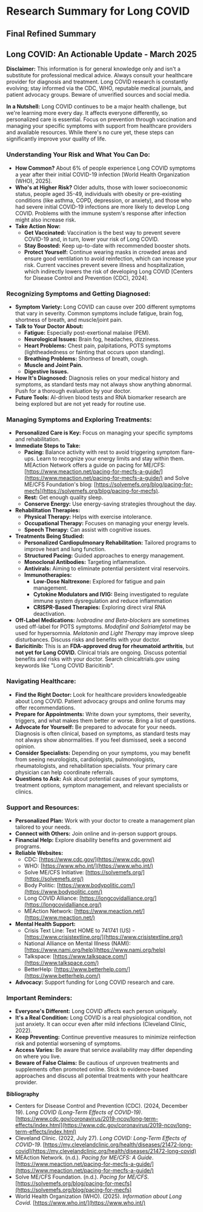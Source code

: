 # Research Summary for Long COVID

## Final Refined Summary

## Long COVID: An Actionable Update - March 2025

**Disclaimer:** This information is for general knowledge only and isn't a substitute for professional medical advice. Always consult your healthcare provider for diagnosis and treatment. Long COVID research is constantly evolving; stay informed via the CDC, WHO, reputable medical journals, and patient advocacy groups. Beware of unverified sources and social media.

**In a Nutshell:** Long COVID continues to be a major health challenge, but we're learning more every day. It affects everyone differently, so personalized care is essential. Focus on prevention through vaccination and managing your specific symptoms with support from healthcare providers and available resources. While there's no cure yet, these steps can significantly improve your quality of life.

### Understanding Your Risk and What You Can Do:

*   **How Common?** About 6% of people experience Long COVID symptoms a year after their initial COVID-19 infection [World Health Organization (WHO), 2025].
*   **Who's at Higher Risk?** Older adults, those with lower socioeconomic status, people aged 35-49, individuals with obesity or pre-existing conditions (like asthma, COPD, depression, or anxiety), and those who had severe initial COVID-19 infections are more likely to develop Long COVID. Problems with the immune system's response after infection might also increase risk.
*   **Take Action Now:**
    *   **Get Vaccinated:** Vaccination is the best way to prevent severe COVID-19 and, in turn, lower your risk of Long COVID.
    *   **Stay Boosted:** Keep up-to-date with recommended booster shots.
    *   **Protect Yourself:** Continue wearing masks in crowded areas and ensure good ventilation to avoid reinfection, which can increase your risk. Current vaccines prevent severe illness and hospitalization, which indirectly lowers the risk of developing Long COVID [Centers for Disease Control and Prevention (CDC), 2024].

### Recognizing Symptoms and Getting Diagnosed:

*   **Symptom Variety:** Long COVID can cause over 200 different symptoms that vary in severity. Common symptoms include fatigue, brain fog, shortness of breath, and muscle/joint pain.
*   **Talk to Your Doctor About:**
    *   **Fatigue:** Especially post-exertional malaise (PEM).
    *   **Neurological Issues:** Brain fog, headaches, dizziness.
    *   **Heart Problems:** Chest pain, palpitations, POTS symptoms (lightheadedness or fainting that occurs upon standing).
    *   **Breathing Problems:** Shortness of breath, cough.
    *   **Muscle and Joint Pain.**
    *   **Digestive Issues.**
*   **How It's Diagnosed:** Diagnosis relies on your medical history and symptoms, as standard tests may not always show anything abnormal. Push for a thorough evaluation by your doctor.
*   **Future Tools:** AI-driven blood tests and RNA biomarker research are being explored but are not yet ready for routine use.

### Managing Symptoms and Exploring Treatments:

*   **Personalized Care is Key:** Focus on managing your specific symptoms and rehabilitation.
*   **Immediate Steps to Take:**
    *   **Pacing:** Balance activity with rest to avoid triggering symptom flare-ups. Learn to recognize your energy limits and stay within them. MEAction Network offers a guide on pacing for ME/CFS: [https://www.meaction.net/pacing-for-mecfs-a-guide/](https://www.meaction.net/pacing-for-mecfs-a-guide/) and Solve ME/CFS Foundation's blog: [https://solvemefs.org/blog/pacing-for-mecfs](https://solvemefs.org/blog/pacing-for-mecfs).
    *   **Rest:** Get enough quality sleep.
    *   **Conserve Energy:** Use energy-saving strategies throughout the day.
*   **Rehabilitation Therapies:**
    *   **Physical Therapy:** Helps with exercise intolerance.
    *   **Occupational Therapy:** Focuses on managing your energy levels.
    *   **Speech Therapy:** Can assist with cognitive issues.
*   **Treatments Being Studied:**
    *   **Personalized Cardiopulmonary Rehabilitation:** Tailored programs to improve heart and lung function.
    *   **Structured Pacing:** Guided approaches to energy management.
    *   **Monoclonal Antibodies:** Targeting inflammation.
    *   **Antivirals:** Aiming to eliminate potential persistent viral reservoirs.
    *   **Immunotherapies:**
        *   **Low-Dose Naltrexone:** Explored for fatigue and pain management.
        *   **Cytokine Modulators and IVIG:** Being investigated to regulate immune system dysregulation and reduce inflammation
        *   **CRISPR-Based Therapies:** Exploring direct viral RNA deactivation.
*   **Off-Label Medications:** *Ivabradine and Beta-blockers* are sometimes used off-label for POTS symptoms. *Modafinil and Solriamfetol* may be used for hypersomnia. *Melatonin and Light Therapy* may improve sleep disturbances. Discuss risks and benefits with your doctor.
*   **Baricitinib:** This is an **FDA-approved drug for rheumatoid arthritis**, but **not yet for Long COVID.** Clinical trials are ongoing. Discuss potential benefits and risks with your doctor. Search clinicaltrials.gov using keywords like "Long COVID Baricitinib".

### Navigating Healthcare:

*   **Find the Right Doctor:** Look for healthcare providers knowledgeable about Long COVID. Patient advocacy groups and online forums may offer recommendations.
*   **Prepare for Appointments:** Write down your symptoms, their severity, triggers, and what makes them better or worse. Bring a list of questions.
*   **Advocate for Yourself:** Be prepared to advocate for your needs. Diagnosis is often clinical, based on symptoms, as standard tests may not always show abnormalities. If you feel dismissed, seek a second opinion.
*   **Consider Specialists:** Depending on your symptoms, you may benefit from seeing neurologists, cardiologists, pulmonologists, rheumatologists, and rehabilitation specialists. Your primary care physician can help coordinate referrals.
*   **Questions to Ask:** Ask about potential causes of your symptoms, treatment options, symptom management, and relevant specialists or clinics.

### Support and Resources:

*   **Personalized Plan:** Work with your doctor to create a management plan tailored to your needs.
*   **Connect with Others:** Join online and in-person support groups.
*   **Financial Help:** Explore disability benefits and government aid programs.
*   **Reliable Websites:**
    *   CDC: [https://www.cdc.gov/](https://www.cdc.gov/)
    *   WHO: [https://www.who.int/](https://www.who.int/)
    *   Solve ME/CFS Initiative: [https://solvemefs.org/](https://solvemefs.org/)
    *   Body Politic: [https://www.bodypolitic.com/](https://www.bodypolitic.com/)
    *   Long COVID Alliance: [https://longcovidalliance.org/](https://longcovidalliance.org/)
    *   MEAction Network: [https://www.meaction.net/](https://www.meaction.net/)
*   **Mental Health Support:**
    *   Crisis Text Line: Text HOME to 741741 (US) - [https://www.crisistextline.org/](https://www.crisistextline.org/)
    *   National Alliance on Mental Illness (NAMI): [https://www.nami.org/help](https://www.nami.org/help)
    *   Talkspace: [https://www.talkspace.com/](https://www.talkspace.com/)
    *   BetterHelp: [https://www.betterhelp.com/](https://www.betterhelp.com/)
*   **Advocacy:** Support funding for Long COVID research and care.

### Important Reminders:

*   **Everyone's Different:** Long COVID affects each person uniquely.
*   **It's a Real Condition:** Long COVID is a real physiological condition, not just anxiety. It can occur even after mild infections (Cleveland Clinic, 2022).
*   **Keep Preventing:** Continue preventive measures to minimize reinfection risk and potential worsening of symptoms.
*   **Access Varies:** Be aware that service availability may differ depending on where you live.
*   **Beware of False Claims:** Be cautious of unproven treatments and supplements often promoted online. Stick to evidence-based approaches and discuss all potential treatments with your healthcare provider.

**Bibliography**

*   Centers for Disease Control and Prevention (CDC). (2024, December 19). *Long COVID (Long-Term Effects of COVID-19)*. [https://www.cdc.gov/coronavirus/2019-ncov/long-term-effects/index.html](https://www.cdc.gov/coronavirus/2019-ncov/long-term-effects/index.html)
*   Cleveland Clinic. (2022, July 27). *Long COVID: Long-Term Effects of COVID-19*. [https://my.clevelandclinic.org/health/diseases/21472-long-covid](https://my.clevelandclinic.org/health/diseases/21472-long-covid)
*   MEAction Network. (n.d.). *Pacing for ME/CFS: A Guide*. [https://www.meaction.net/pacing-for-mecfs-a-guide/](https://www.meaction.net/pacing-for-mecfs-a-guide/)
*   Solve ME/CFS Foundation. (n.d.). *Pacing for ME/CFS*. [https://solvemefs.org/blog/pacing-for-mecfs](https://solvemefs.org/blog/pacing-for-mecfs)
*   World Health Organization (WHO). (2025). *Information about Long Covid.* [https://www.who.int/](https://www.who.int/)
